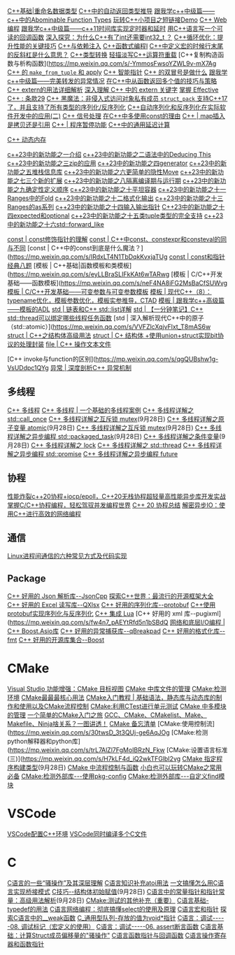 [C++基础|重命名数据类型](https://mp.weixin.qq.com/s/nVL6iQd6a76O7t8HJ_5kCQ)
[C++中的自动返回类型推导](https://mp.weixin.qq.com/s/X4y1qhFaI3uwtbs-u4ztrQ)
[跟我学c++中级篇——c++中的Abominable Function Types](https://mp.weixin.qq.com/s/_x_ZeLgzHYQmwr5fsmRD2g)
[玩转C++小项目之短链接Demo](https://mp.weixin.qq.com/s/CWs6At3QjccU2tt4SWpVsg)
[C++ Web 编程](https://mp.weixin.qq.com/s/S8G_6t3cYRHPO7cXqKPQyQ)
[跟我学c++中级篇——c++11时间库实现定时器和延时](https://mp.weixin.qq.com/s/zRDc6Vgg34U43yy_FrnwkA)
[用C++语言写一个可读的回调函数](https://mp.weixin.qq.com/s/pLhNLmx9BrLaIerfabL8yA)
[深入探究：为什么C++有了int还需要int32_t ？](https://mp.weixin.qq.com/s/xj461SWBISrYY_ZEWEAwRA)
[C++循环优化：提升性能的关键技巧](https://mp.weixin.qq.com/s/DiIGtUw8XmSmb4euY9HyhQ)
[C++与依赖注入](https://mp.weixin.qq.com/s/dNXp7Y7fL8b9t-YMJAVUGQ)
[C++函数式编程Ⅰ](https://mp.weixin.qq.com/s/AUGVjkbZn32zPM3utBeV0w)
[C++中定义宏的时候行末尾的反斜杠是什么意思？](https://mp.weixin.qq.com/s/-eK2QXFeC-InfQrx4gR8zg)
[C++类型转换](https://mp.weixin.qq.com/s/QXpsX1XmWy1Yglt7yE56yA)
[轻描淡写C++运算符重载](https://mp.weixin.qq.com/s/_CMuDS6NMC2QPrpBdmi40Q)
[C++复制构造函数与析构函数](https://mp.weixin.qq.com/s/-YmmosFwsoYZWL9v-mX7Ag
[C++ 的 `make_from_tuple` 和 apply](https://mp.weixin.qq.com/s/fBh9nR89zWEoQiOBVahnBQ)
[C++ 智能指针](https://mp.weixin.qq.com/s/JHyvDPngjjL2QRZ_nkRirA)
[C++ 的双冒号是做什么](https://mp.weixin.qq.com/s/lHnWHeyGz6N9cskTr6pZ3Q)
[跟我学c++中级篇——完美转发的异常情况](https://mp.weixin.qq.com/s/uOmFyN2WhCitpkgTHiBWCQ)
[在C++中从函数返回多个值的技巧与策略](https://mp.weixin.qq.com/s/H7EnDIOzA8JnXZqqApWMfw)
[C++ extern的用法详细解析](https://mp.weixin.qq.com/s/22AEmGFcyvirWrZeCJumow)
[深入理解 C++ 中的 extern 关键字](https://mp.weixin.qq.com/s/wy7MQI42u0BlM9-3fzJ2Yw)
[掌握 Effective C++ : 条款29](https://mp.weixin.qq.com/s/dYBP0URrw0TIHefKJ23gqg)
[C++ 黑魔法：非侵入式访问对象私有成员  ](https://mp.weixin.qq.com/s/bx9f5H1g7bRSOLG2JGg-pA)
[`struct_pack` 支持C++17了，并且支持了所有类型的序列化/反序列化](https://mp.weixin.qq.com/s/wt0lSSAgvLAb_vNjlV5N5w)
[C++自动序列化和反序列化在实际软件开发中的应用(二)](https://mp.weixin.qq.com/s/4YNj0iSkS4vgspk3WSXUTw)
[C++ 信号处理](https://mp.weixin.qq.com/s/tSaAIqQmOmZsGMLnQe3EyQ)
[在C++中多使用const的理由](https://mp.weixin.qq.com/s/eRxP4M8gxW56rFWdiGaK2A)
[C++ | map插入是拷贝还是引用](https://mp.weixin.qq.com/s/E-gK28lao0_Bx3AOaVk3zg)
[C++ | 程序暂停功能](https://mp.weixin.qq.com/s/sUhJR22QlAPogdUtpXhYQw)
[C++中的通用延迟计算](https://mp.weixin.qq.com/s/2GzAi9WHQFhjl1NjKy1iyg)

[C++ 动态内存](https://mp.weixin.qq.com/s/BmEG7OLOxyG3WbDKUvpG0A)

[c++23中的新功能之一介绍](http://mp.weixin.qq.com/s?__biz=MzU0OTkzNjU2OA==&mid=2247485094&idx=1&sn=aefed4b6b72bd59f2bdce8de47c7d22c)
[c++23中的新功能之二语法中的Deducing This](http://mp.weixin.qq.com/s?__biz=MzU0OTkzNjU2OA==&mid=2247485102&idx=1&sn=47384ac68b20f75fc11af476d74ae766)
[c++23中的新功能之三zip的应用](http://mp.weixin.qq.com/s?__biz=MzU0OTkzNjU2OA==&mid=2247485106&idx=1&sn=0c585896a6195555dd1b6a173f9c6d2e)
[c++23中的新功能之四generator](http://mp.weixin.qq.com/s?__biz=MzU0OTkzNjU2OA==&mid=2247485114&idx=1&sn=0501fda5ed0eea528399cbc7b359fb31)
[c++23中的新功能之五堆栈信息库](http://mp.weixin.qq.com/s?__biz=MzU0OTkzNjU2OA==&mid=2247485177&idx=1&sn=b1a55b42e7cfccd9fa7a455e37923784)
[c++23中的新功能之六更简单的隐性Move](http://mp.weixin.qq.com/s?__biz=MzU0OTkzNjU2OA==&mid=2247485181&idx=1&sn=e5f7b6d1189b4ee78dc72e3c327f8e0d)
[c++23中的新功能之七三个新的扩展](http://mp.weixin.qq.com/s?__biz=MzU0OTkzNjU2OA==&mid=2247485185&idx=1&sn=18834556a8d6cbfe8c1db0a09adf6650)
[c++23中的新功能之八隔离编译期与运行期](https://mp.weixin.qq.com/s/RlPio8c2VYfOSmlqE11F8w)
[c++23中的新功能之九确定性定义顺序](https://mp.weixin.qq.com/s/WzOA4QZTAGABgbOggAgOEw)
[c++23中的新功能之十平坦容器](http://mp.weixin.qq.com/s?__biz=MzU0OTkzNjU2OA==&mid=2247485217&idx=1&sn=2ec1f9de3f738770feb0df1f5f042c4c)
[c++23中的新功能之十一Ranges中的Fold](http://mp.weixin.qq.com/s?__biz=MzU0OTkzNjU2OA==&mid=2247485242&idx=1&sn=ecdf8426cb87b8651d94db9ff934e223)
[c++23中的新功能之十二格式化输出](https://mp.weixin.qq.com/s/jRwGxAslchCwWJzD-74laA)
[c++23中的新功能之十三Ranges的as系列](http://mp.weixin.qq.com/s?__biz=MzU0OTkzNjU2OA==&mid=2247485324&idx=1&sn=f762b3a3cbac57c40fb9de188cca8608)
[c++23中的新功能之十四输入输出指针](https://mp.weixin.qq.com/s/1Pz4ZO3XbaW_sJHEfKwuDg)
[C++23中的新功能之十四expected和optional](https://mp.weixin.qq.com/s/X6ISOR3wD6HmcgWKJhzceg)
[c++23中的新功能之十五类tuple类型的完全支持](https://mp.weixin.qq.com/s/e3ogdOWEu9y6vW9n-ZEWWA)
[c++23中的新功能之十六std::forward_like](https://mp.weixin.qq.com/s/Pb7pjEKvSXMTvUjlFxWuag)

[const | const修饰指针的理解](https://mp.weixin.qq.com/s/JF_EwyA9hKakj1yDLJ3_ew)
[const | C++中const、constexpr和consteval的同与不同](https://mp.weixin.qq.com/s/C-Rl1BvlrYZRQh0EU4Kz9A)
[const | C++中的const到底是什么魔法？](https://mp.weixin.qq.com/s/IRdxLT4N1TbDqkKvxjaTUg
[const | const和指针经典八题](https://mp.weixin.qq.com/s/8WFg5aDBvQlhNVAzuZ8c0A)
[模板 | C++基础|函数模板和类模板](https://mp.weixin.qq.com/s/eyLLBraSLIFkKAt6wTARwg
[模板 | C/C++开发基础——函数模板](https://mp.weixin.qq.com/s/neF4NA8iFG2MsBaCfSUWvg
[模板 | C/C++开发基础——可变参数与可变参数模板](https://mp.weixin.qq.com/s/LeRby8HFneZm4Te_K7NlaA)
[模板 | 现代C++（8）：typename优化，模板参数优化，模板实参推导，CTAD](https://mp.weixin.qq.com/s/4Ok6BOuHDYu_u8CV6G2Tog)
[模板 | 跟我学c++高级篇——模板的ADL](https://mp.weixin.qq.com/s/d-denCz2O2ypNB_JFbo68Q)
[std | 链表和C++ std::list详解](https://mp.weixin.qq.com/s/aE3wvZ6UAWKlvehWzuyn9A)
[std | 【一分钟笔记】C++ std::thread可以绑定哪些线程任务函数](https://mp.weixin.qq.com/s/ut7kuTRcW5nlE3ap8Ce3Bw)
[std | 深入解析现代C++中的原子（std::atomic）](https://mp.weixin.qq.com/s/VVFZlcXqjvFlxt_T8mAS6w
[struct | C++之结构体高级用法](https://mp.weixin.qq.com/s/UmkjrJITMmuIMEDdswrcig)
[struct | C+ 结构体 +使用union+struct实现bit协议的处理封装](https://mp.weixin.qq.com/s/2J_aZzs23O9PYdzeFlbWZw)
[file | C++ 操作文本文件](https://mp.weixin.qq.com/s/VZN2njLARlIiM5ddZKHP7g)

[C++ invoke与function的区别](https://mp.weixin.qq.com/s/qgQUBshw1g-VsUDdpc1QYg
[异常 | 深度剖析C++ 异常机制](https://mp.weixin.qq.com/s/wO7S4_opnJySQMG0o5ApEw)

## 多线程
[C++ 多线程](https://mp.weixin.qq.com/s/4P_8YNZx5I0mEp4uPMtc3g)
[C++ 多线程 | 一个基础的多线程案例](https://mp.weixin.qq.com/s/b8LIo9LhutMKXDfzXNK9Vw)
[C++ 多线程详解之 std::call_once](https://mp.weixin.qq.com/s/M9eLb0tvfTMr3p63Iujl3g)
[C++ 多线程详解之互斥锁 mutex](https://mp.weixin.qq.com/s/E3efgIowdpEJPSpV9TyAQQ)(9月28日)
[C++ 多线程详解之原子变量 atomic](https://mp.weixin.qq.com/s/eHlIB9rzJvkf3orDSLR4yw)(9月28日)
[C++ 多线程详解之互斥锁 mutex](https://mp.weixin.qq.com/s/E3efgIowdpEJPSpV9TyAQQ)(9月28日)
[C++ 多线程详解之异步编程 std::packaged_task](https://mp.weixin.qq.com/s/NV_BUok_O_ATxasL8pnHZg)(9月28日)
[C++ 多线程详解之条件变量](https://mp.weixin.qq.com/s/wpyza9qkq1-BwpBcrPE2BA)(9月28日)
[C++ 多线程详解之 lock](https://mp.weixin.qq.com/s/j-LQC7d8nLkUYldr-m6YSA)
[C++ 多线程详解之 std::thread](https://mp.weixin.qq.com/s/KDz8FyRcfqCIBCZjmkxvRA)
[C++ 多线程详解之异步编程 std::promise](https://mp.weixin.qq.com/s/Nr_uEfjU8zQhMnYuplDirg)
[C++ 多线程详解之异步编程 future](https://mp.weixin.qq.com/s/_TFG0jQr2JzhP0qSArhCmw)

## 协程
[性能炸裂c++20协程+iocp/epoll，C++20无栈协程超轻量高性能异步库开发实战](https://mp.weixin.qq.com/s/ypxJkt7NLapQCuPhjZodZQ)
[掌握C/C++协程编程，轻松驾驭并发编程世界](https://mp.weixin.qq.com/s/xsgrzYh4w0r9_4uzTAVw_w)
[C++ 20 协程总结](https://mp.weixin.qq.com/s/r-KpExzWBEVQwDnO8FxtBA)
[解密异步IO：使用C++进行高效的网络编程](https://mp.weixin.qq.com/s/TdYfv9CESPHtmjhYUu3lkw)

## 通信
[Linux进程间通信的六种常见方式及代码实现](https://mp.weixin.qq.com/s/qz5bJ_y2NGWuWdC3U3u0lQ)

## Package
[C++ 好用的 Json 解析库--JsonCpp](https://mp.weixin.qq.com/s/ghBTjt50CugNefXm5cd8qQ)
[探索C++世界：最流行的开源框架大全](https://mp.weixin.qq.com/s/cWcEVt7ujhiZzI3VIt_Zjw)
[C++ 好用的 Excel 读写库--QXlsx](https://mp.weixin.qq.com/s/qIAYeaAIls7pUsc310YjXA)
[C++ 好用的序列化库--protobuf](https://mp.weixin.qq.com/s/b_0zdvoK2sTbFK9RRG_iKQ)
[C++使用protobuf实现序列化与反序列化](https://mp.weixin.qq.com/s/1Csoe8J9-sdnWbKVkh9wvg)
[C++ 集成 Lua](https://mp.weixin.qq.com/s/vAWcWfbH3OX0TsecD2RcAQ)
[C++ 好用的 xml 库--pugixml](https://mp.weixin.qq.com/s/fw4n7_pAEYtRfd5n1bSBdQ
[网络和底层I/O编程 | C++ Boost.Asio库](https://mp.weixin.qq.com/s/36-v9HKaTNtSt1V1wlNpmw)
[C++ 好用的异常捕获库--qBreakpad](https://mp.weixin.qq.com/s/Hz2ZUO9zeC2Trytq0PgXIg)
[C++ 好用的格式化库--fmt](https://mp.weixin.qq.com/s/T55UzIo9spIcljd5hXeUzA)
[C++ 好用的开源库集合--Boost](https://mp.weixin.qq.com/s/nmjd_9DQAfVXWXAhcb6dow)

# CMake
[Visual Studio 功能增强：CMake 目标视图](https://mp.weixin.qq.com/s/iNMX4vqwE3F_gVWZnKgLbA)
[CMake 中库文件的管理](https://mp.weixin.qq.com/s/n_rPdaqPeckW9iO_KyQ5rg)
[CMake:检测环境](https://mp.weixin.qq.com/s/OMSe7xkCgPEtm09Db8_YwQ)
[CMake最最最核心用法](https://mp.weixin.qq.com/s/uR78kMs6z38FzHRCIjgHeA)
[CMake入门教程 | 基础语法，静态库与动态库的制作和使用以及CMake流程控制](https://mp.weixin.qq.com/s/O90prTpwlIRQv8Tew3RMVw)
[CMake:利用CTest进行单元测试](https://mp.weixin.qq.com/s/OfC2CvAUFGMrTIh9FrR2XA)
[CMake 中多模块的管理](https://mp.weixin.qq.com/s/xPwWF0DVC3hqYZRR8MxWEA)
[一个简单的CMake入门之旅](https://mp.weixin.qq.com/s/nJcTKrjxF7je7Xy0oIfZ5g)
[GCC、CMake、CMakelist、Make、Makefile、Ninja啥关系？一图讲透！](https://mp.weixin.qq.com/s/a9iKuVEl6_TFrhbpjTejGw)
[CMake 备忘清单](https://mp.weixin.qq.com/s/N6mbeCOVC8q3QTwdVAZHdw)
[CMake:使用控制流](https://mp.weixin.qq.com/s/30twsD_3t3QUj-ge6AqJOg
[CMake:检测python解释器和python库](https://mp.weixin.qq.com/s/trL7AlZl7FgMoIBRzN_Fkw
[CMake:设置语言标准(三)](https://mp.weixin.qq.com/s/H7kLF4d_iQ2wkTFGlbI2vg
[CMake 指定程序构建类型](https://mp.weixin.qq.com/s/JOi6WA_uclvmdeTF2qjVXg)(9月28日)
[CMake 中流程控制与函数](https://mp.weixin.qq.com/s/T-mt9Mrh9BKny5wBeC3Htg)
[小白也可以玩转CMake之常用必备](https://mp.weixin.qq.com/s/pWbiS_fvbhrrJxSBXD6Mfw)
[CMake:检测外部库---使用pkg-config](https://mp.weixin.qq.com/s/sUCrI7P3tvHDYoAnPEXzLg)
[CMake:检测外部库---自定义find模块](https://mp.weixin.qq.com/s/37XSY6BwIblf4HFVkGcVQA)

# VSCode
[VSCode配置C++环境](https://mp.weixin.qq.com/s/JIW8h_HDPf2BdrTnOqTPFQ)
[VSCode同时编译多个C文件](https://mp.weixin.qq.com/s/qY-ZuwVP3BCvh4_ZxETN7Q)

# C
[C语言的一些“骚操作”及其深层理解](https://mp.weixin.qq.com/s/6ISBoxQCsZuDU3031_AulA)
[C语言知识补充atoi用法](https://mp.weixin.qq.com/s/K8AXlypNQhNf4HlNMEOyng)
[一文搞懂怎么用C语言实现桥接模式](https://mp.weixin.qq.com/s/zqIEkSuNnPf5un6SwjqNTQ)
[C技巧--结构体初始赋值](https://mp.weixin.qq.com/s/C04daBO8PZ9dVff4bmzEuw)(9月28日)
[C语言中的常量指针和指针常量：高级用法解析](https://mp.weixin.qq.com/s/R0mSIi6BU03qGGSrgHC0AA)(9月28日)
[CMake:测试的其他补充（重要）](https://mp.weixin.qq.com/s/Zf3LpI5ZDqpNewhA3lVMpw)
[C语言基础-typedef的用法](https://mp.weixin.qq.com/s/Kt1Vl-2IUrN1Bw76hilvJA)
[C语言网络编程：彻底搞懂select的使用及原理](https://mp.weixin.qq.com/s/VSIRbQr93xVtdAKNOAFLnQ)
[C语言宏和指针](https://mp.weixin.qq.com/s/taTXHq4hp40coVghnjsuUA)
[探索C语言中的__weak函数](https://mp.weixin.qq.com/s/b01JhGrSYLWY7dWZ1Ggn3A)
[C_通用型队列-存放的值为void*指针](https://mp.weixin.qq.com/s/deel5hIY--0RRdrnmpW8Mw)
[C语言：调试-----08. 调试标记（宏定义的使用）](https://mp.weixin.qq.com/s/F0bgUGhE2mBa7OmD08Prrw)
[C语言：调试-----06. assert断言函数](https://mp.weixin.qq.com/s/kIXn4htLEQYhvIGthPvOQQ)
[C语言基础：计算Struct成员偏移量的"骚操作"](https://mp.weixin.qq.com/s/8AWoL1X3XulSyP-8B5Xo4A)
[C语言函数指针与回调函数](https://mp.weixin.qq.com/s/eEmejpEGKAXSwz6PfHpAzg)
[C语言操作寄存器和函数指针](https://mp.weixin.qq.com/s/rDgicesnpq4zLEUKWMyhKQ)